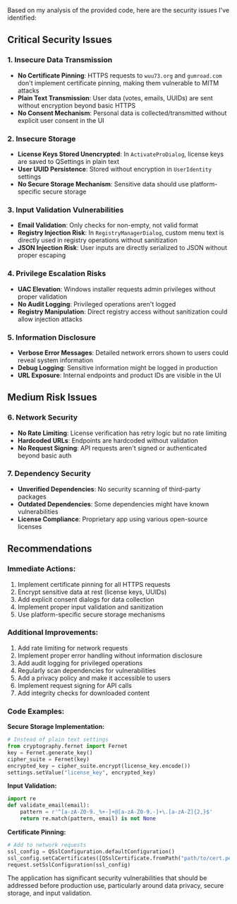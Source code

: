 

Based on my analysis of the provided code, here are the security issues I've identified:

## Critical Security Issues

### 1. **Insecure Data Transmission**
- **No Certificate Pinning**: HTTPS requests to `wuu73.org` and `gumroad.com` don't implement certificate pinning, making them vulnerable to MITM attacks
- **Plain Text Transmission**: User data (votes, emails, UUIDs) are sent without encryption beyond basic HTTPS
- **No Consent Mechanism**: Personal data is collected/transmitted without explicit user consent in the UI

### 2. **Insecure Storage**
- **License Keys Stored Unencrypted**: In `ActivateProDialog`, license keys are saved to QSettings in plain text
- **User UUID Persistence**: Stored without encryption in `UserIdentity` settings
- **No Secure Storage Mechanism**: Sensitive data should use platform-specific secure storage

### 3. **Input Validation Vulnerabilities**
- **Email Validation**: Only checks for non-empty, not valid format
- **Registry Injection Risk**: In `RegistryManagerDialog`, custom menu text is directly used in registry operations without sanitization
- **JSON Injection Risk**: User inputs are directly serialized to JSON without proper escaping

### 4. **Privilege Escalation Risks**
- **UAC Elevation**: Windows installer requests admin privileges without proper validation
- **No Audit Logging**: Privileged operations aren't logged
- **Registry Manipulation**: Direct registry access without sanitization could allow injection attacks

### 5. **Information Disclosure**
- **Verbose Error Messages**: Detailed network errors shown to users could reveal system information
- **Debug Logging**: Sensitive information might be logged in production
- **URL Exposure**: Internal endpoints and product IDs are visible in the UI

## Medium Risk Issues

### 6. **Network Security**
- **No Rate Limiting**: License verification has retry logic but no rate limiting
- **Hardcoded URLs**: Endpoints are hardcoded without validation
- **No Request Signing**: API requests aren't signed or authenticated beyond basic auth

### 7. **Dependency Security**
- **Unverified Dependencies**: No security scanning of third-party packages
- **Outdated Dependencies**: Some dependencies might have known vulnerabilities
- **License Compliance**: Proprietary app using various open-source licenses

## Recommendations

### Immediate Actions:
1. Implement certificate pinning for all HTTPS requests
2. Encrypt sensitive data at rest (license keys, UUIDs)
3. Add explicit consent dialogs for data collection
4. Implement proper input validation and sanitization
5. Use platform-specific secure storage mechanisms

### Additional Improvements:
1. Add rate limiting for network requests
2. Implement proper error handling without information disclosure
3. Add audit logging for privileged operations
4. Regularly scan dependencies for vulnerabilities
5. Add a privacy policy and make it accessible to users
6. Implement request signing for API calls
7. Add integrity checks for downloaded content

### Code Examples:

**Secure Storage Implementation:**
```python
# Instead of plain text settings
from cryptography.fernet import Fernet
key = Fernet.generate_key()
cipher_suite = Fernet(key)
encrypted_key = cipher_suite.encrypt(license_key.encode())
settings.setValue("license_key", encrypted_key)
```

**Input Validation:**
```python
import re
def validate_email(email):
    pattern = r'^[a-zA-Z0-9._%+-]+@[a-zA-Z0-9.-]+\.[a-zA-Z]{2,}$'
    return re.match(pattern, email) is not None
```

**Certificate Pinning:**
```python
# Add to network requests
ssl_config = QSslConfiguration.defaultConfiguration()
ssl_config.setCaCertificates([QSslCertificate.fromPath("path/to/cert.pem")])
request.setSslConfiguration(ssl_config)
```

The application has significant security vulnerabilities that should be addressed before production use, particularly around data privacy, secure storage, and input validation.